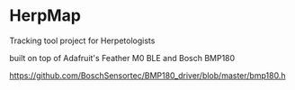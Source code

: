 # HerpMap
Tracking tool project for Herpetologists

built on top of 
Adafruit's Feather M0 BLE  and 
Bosch BMP180

https://github.com/BoschSensortec/BMP180_driver/blob/master/bmp180.h
